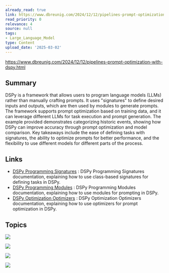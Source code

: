```yaml
---
already_read: true
link: https://www.dbreunig.com/2024/12/12/pipelines-prompt-optimization-with-dspy.html
read_priority: 0
relevance: 4
source: null
tags:
- Large_Language_Model
type: Content
upload_date: '2025-03-02'
---
```


https://www.dbreunig.com/2024/12/12/pipelines-prompt-optimization-with-dspy.html
## Summary

DSPy is a framework that allows users to program language models (LLMs) rather than manually crafting prompts. It uses "signatures" to define desired inputs and outputs, which are then used by modules to generate prompts. The framework supports prompt optimization based on training data, and it can leverage different LLMs for task execution and prompt generation. The example provided demonstrates categorizing historic events, showing how DSPy can improve accuracy through prompt optimization and model comparison. Key takeaways include the ease of defining tasks with signatures, the ability to optimize prompts for better performance, and the flexibility to use different models for different parts of the process.
## Links

- [DSPy Programming Signatures](https://dspy.ai/learn/programming/signatures/#class-based-dspy-signatures) : DSPy Programming Signatures documentation, explaining how to use class-based signatures for defining tasks in DSPy.
- [DSPy Programming Modules](https://dspy.ai/learn/programming/modules/) : DSPy Programming Modules documentation, explaining how to use modules for prompting in DSPy.
- [DSPy Optimization Optimizers](https://dspy.ai/learn/optimization/optimizers/) : DSPy Optimization Optimizers documentation, explaining how to use optimizers for prompt optimization in DSPy.

## Topics

![](topics/Library/DSPy)

![](topics/Concept/Prompt%20Engineering)

![](topics/Concept/Signature)

![](topics/Concept/Module)